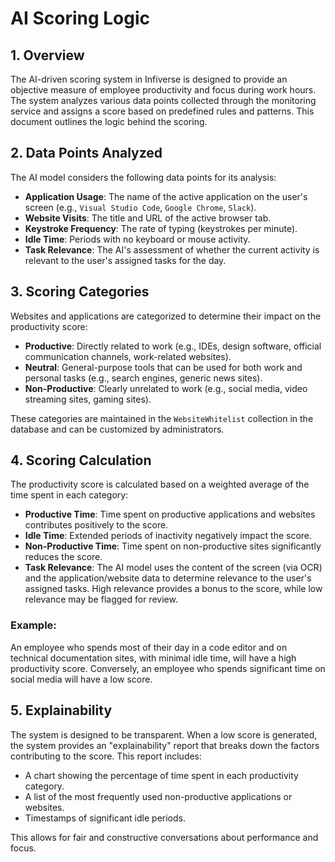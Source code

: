 # AI Scoring Logic

## 1. Overview

The AI-driven scoring system in Infiverse is designed to provide an objective measure of employee productivity and focus during work hours. The system analyzes various data points collected through the monitoring service and assigns a score based on predefined rules and patterns. This document outlines the logic behind the scoring.

## 2. Data Points Analyzed

The AI model considers the following data points for its analysis:

- **Application Usage**: The name of the active application on the user's screen (e.g., `Visual Studio Code`, `Google Chrome`, `Slack`).
- **Website Visits**: The title and URL of the active browser tab.
- **Keystroke Frequency**: The rate of typing (keystrokes per minute).
- **Idle Time**: Periods with no keyboard or mouse activity.
- **Task Relevance**: The AI's assessment of whether the current activity is relevant to the user's assigned tasks for the day.

## 3. Scoring Categories

Websites and applications are categorized to determine their impact on the productivity score:

- **Productive**: Directly related to work (e.g., IDEs, design software, official communication channels, work-related websites).
- **Neutral**: General-purpose tools that can be used for both work and personal tasks (e.g., search engines, generic news sites).
- **Non-Productive**: Clearly unrelated to work (e.g., social media, video streaming sites, gaming sites).

These categories are maintained in the `WebsiteWhitelist` collection in the database and can be customized by administrators.

## 4. Scoring Calculation

The productivity score is calculated based on a weighted average of the time spent in each category:

- **Productive Time**: Time spent on productive applications and websites contributes positively to the score.
- **Idle Time**: Extended periods of inactivity negatively impact the score.
- **Non-Productive Time**: Time spent on non-productive sites significantly reduces the score.
- **Task Relevance**: The AI model uses the content of the screen (via OCR) and the application/website data to determine relevance to the user's assigned tasks. High relevance provides a bonus to the score, while low relevance may be flagged for review.

### Example:
An employee who spends most of their day in a code editor and on technical documentation sites, with minimal idle time, will have a high productivity score. Conversely, an employee who spends significant time on social media will have a low score.

## 5. Explainability

The system is designed to be transparent. When a low score is generated, the system provides an "explainability" report that breaks down the factors contributing to the score. This report includes:

- A chart showing the percentage of time spent in each productivity category.
- A list of the most frequently used non-productive applications or websites.
- Timestamps of significant idle periods.

This allows for fair and constructive conversations about performance and focus.
